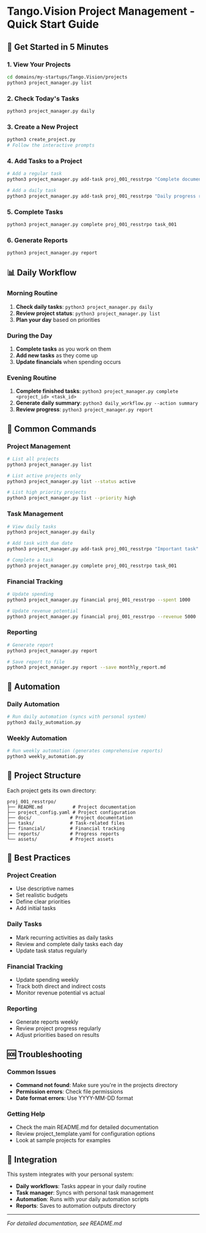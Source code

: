 # Tango.Vision Project Management - Quick Start Guide

## 🚀 Get Started in 5 Minutes

### 1. View Your Projects
```bash
cd domains/my-startups/Tango.Vision/projects
python3 project_manager.py list
```

### 2. Check Today's Tasks
```bash
python3 project_manager.py daily
```

### 3. Create a New Project
```bash
python3 create_project.py
# Follow the interactive prompts
```

### 4. Add Tasks to a Project
```bash
# Add a regular task
python3 project_manager.py add-task proj_001_resstrpo "Complete documentation" --priority high --hours 4

# Add a daily task
python3 project_manager.py add-task proj_001_resstrpo "Daily progress review" --priority medium --daily
```

### 5. Complete Tasks
```bash
python3 project_manager.py complete proj_001_resstrpo task_001
```

### 6. Generate Reports
```bash
python3 project_manager.py report
```

## 📊 Daily Workflow

### Morning Routine
1. **Check daily tasks**: `python3 project_manager.py daily`
2. **Review project status**: `python3 project_manager.py list`
3. **Plan your day** based on priorities

### During the Day
1. **Complete tasks** as you work on them
2. **Add new tasks** as they come up
3. **Update financials** when spending occurs

### Evening Routine
1. **Complete finished tasks**: `python3 project_manager.py complete <project_id> <task_id>`
2. **Generate daily summary**: `python3 daily_workflow.py --action summary`
3. **Review progress**: `python3 project_manager.py report`

## 🔧 Common Commands

### Project Management
```bash
# List all projects
python3 project_manager.py list

# List active projects only
python3 project_manager.py list --status active

# List high priority projects
python3 project_manager.py list --priority high
```

### Task Management
```bash
# View daily tasks
python3 project_manager.py daily

# Add task with due date
python3 project_manager.py add-task proj_001_resstrpo "Important task" --due 2024-12-31

# Complete a task
python3 project_manager.py complete proj_001_resstrpo task_001
```

### Financial Tracking
```bash
# Update spending
python3 project_manager.py financial proj_001_resstrpo --spent 1000

# Update revenue potential
python3 project_manager.py financial proj_001_resstrpo --revenue 5000
```

### Reporting
```bash
# Generate report
python3 project_manager.py report

# Save report to file
python3 project_manager.py report --save monthly_report.md
```

## 🔄 Automation

### Daily Automation
```bash
# Run daily automation (syncs with personal system)
python3 daily_automation.py
```

### Weekly Automation
```bash
# Run weekly automation (generates comprehensive reports)
python3 weekly_automation.py
```

## 📁 Project Structure

Each project gets its own directory:
```
proj_001_resstrpo/
├── README.md           # Project documentation
├── project_config.yaml # Project configuration
├── docs/              # Project documentation
├── tasks/             # Task-related files
├── financial/         # Financial tracking
├── reports/           # Progress reports
└── assets/            # Project assets
```

## 🎯 Best Practices

### Project Creation
- Use descriptive names
- Set realistic budgets
- Define clear priorities
- Add initial tasks

### Daily Tasks
- Mark recurring activities as daily tasks
- Review and complete daily tasks each day
- Update task status regularly

### Financial Tracking
- Update spending weekly
- Track both direct and indirect costs
- Monitor revenue potential vs actual

### Reporting
- Generate reports weekly
- Review project progress regularly
- Adjust priorities based on results

## 🆘 Troubleshooting

### Common Issues
- **Command not found**: Make sure you're in the projects directory
- **Permission errors**: Check file permissions
- **Date format errors**: Use YYYY-MM-DD format

### Getting Help
- Check the main README.md for detailed documentation
- Review project_template.yaml for configuration options
- Look at sample projects for examples

## 🔗 Integration

This system integrates with your personal system:
- **Daily workflows**: Tasks appear in your daily routine
- **Task manager**: Syncs with personal task management
- **Automation**: Runs with your daily automation scripts
- **Reports**: Saves to automation outputs directory

---

*For detailed documentation, see README.md*
